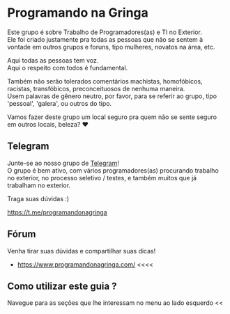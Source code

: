 # Programando na Gringa

Este grupo é sobre Trabalho de Programadores(as) e TI no Exterior.  
Ele foi criado justamente pra todas as pessoas que não se sentem à vontade em outros grupos e foruns, tipo mulheres, novatos na área, etc.

Aqui todas as pessoas tem voz.  
Aqui o respeito com todos é fundamental.

Também não serão tolerados comentários machistas, homofóbicos, racistas, transfóbicos, preconceituosos de nenhuma maneira.  
Usem palavras de gênero neutro, por favor, para se referir ao grupo, tipo 'pessoal', 'galera', ou outros do tipo.

Vamos fazer deste grupo um local seguro pra quem não se sente seguro em outros locais, beleza? ❤️

## Telegram

Junte-se ao nosso grupo de [Telegram](https://telegram.org/)!  
O grupo é bem ativo, com vários programadores(as) procurando trabalho no exterior, no processo seletivo / testes, e também muitos que já trabalham no exterior.

Traga suas dúvidas :)

https://t.me/programandonagringa

## Fórum

Venha tirar suas dúvidas e compartilhar suas dicas!

- https://www.programandonagringa.com/ <<<<

## Como utilizar este guia ?

Navegue para as seções que lhe interessam no menu ao lado esquerdo <<